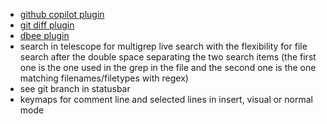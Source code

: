- [github copilot plugin](https://github.com/github/copilot.vim)
- [git diff plugin](https://github.com/sindrets/diffview.nvim)
- [dbee plugin](https://github.com/kndndrj/nvim-dbee)
- search in telescope for multigrep live search with the flexibility for file search after the double space separating the two search items (the first one is the one used in the grep in the file and the second one is the one matching filenames/filetypes with regex)
- see git branch in statusbar
- keymaps for comment line and selected lines in insert, visual or normal mode
